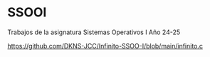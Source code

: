 # SSOOI
Trabajos de la asignatura Sistemas Operativos I 
Año 24-25


https://github.com/DKNS-JCC/Infinito-SSOO-I/blob/main/infinito.c
